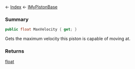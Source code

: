 ← [Index](Api-Index) ← [IMyPistonBase](Sandbox.ModAPI.Ingame.IMyPistonBase)

### Summary

```csharp
public float MaxVelocity { get; }
```

Gets the maximum velocity this piston is capable of moving at.

### Returns

[float](System.Single)

